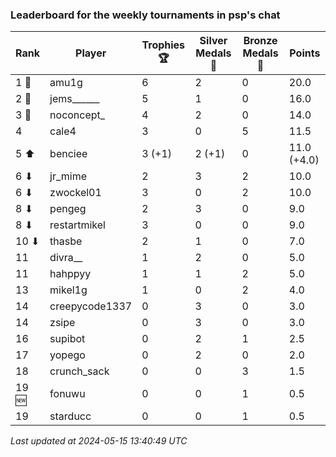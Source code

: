 ### Leaderboard for the weekly tournaments in psp's chat
| Rank | Player | Trophies 🏆 | Silver Medals 🥈 | Bronze Medals 🥉 | Points |
|------|--------|-------------|------------------|------------------|--------|
| 1 🥇 | amu1g | 6 | 2 | 0 | 20.0 |
| 2 🥈 | jems______ | 5 | 1 | 0 | 16.0 |
| 3 🥉 | noconcept_ | 4 | 2 | 0 | 14.0 |
| 4 | cale4 | 3 | 0 | 5 | 11.5 |
| 5 ⬆| benciee | 3 (+1) | 2 (+1) | 0 | 11.0 (+4.0) |
| 6 ⬇| jr_mime | 2 | 3 | 2 | 10.0 |
| 6 ⬇| zwockel01 | 3 | 0 | 2 | 10.0 |
| 8 ⬇| pengeg | 2 | 3 | 0 | 9.0 |
| 8 ⬇| restartmikel | 3 | 0 | 0 | 9.0 |
| 10 ⬇| thasbe | 2 | 1 | 0 | 7.0 |
| 11 | divra__ | 1 | 2 | 0 | 5.0 |
| 11 | hahppyy | 1 | 1 | 2 | 5.0 |
| 13 | mikel1g | 1 | 0 | 2 | 4.0 |
| 14 | creepycode1337 | 0 | 3 | 0 | 3.0 |
| 14 | zsipe | 0 | 3 | 0 | 3.0 |
| 16 | supibot | 0 | 2 | 1 | 2.5 |
| 17 | yopego | 0 | 2 | 0 | 2.0 |
| 18 | crunch_sack | 0 | 0 | 3 | 1.5 |
| 19 🆕| fonuwu | 0 | 0 | 1 | 0.5 |
| 19 | starducc | 0 | 0 | 1 | 0.5 |

_Last updated at 2024-05-15 13:40:49 UTC_